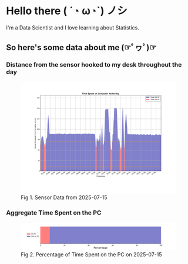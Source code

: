 
# Hello there ( ´◔ ω◔`) ノシ

I'm a Data Scientist and I love learning about Statistics.

## So here's some data about me (☞ﾟヮﾟ)☞


### Distance from the sensor hooked to my desk throughout the day
<figure>
  <picture>
    <source media="(prefers-color-scheme: dark)" srcset="Pi/readme/graphs/lineplot/dark-plot-2025-07-15.png">
    <source media="(prefers-color-scheme: light)" srcset="Pi/readme/graphs/lineplot/light-plot-2025-07-15.png">
    <img alt="Shows a black logo in light color mode and a white one in dark color mode." src="Pi/readme/graphs/lineplot/light-plot-2025-07-15.png">
  </picture>
  <figcaption>Fig 1. Sensor Data from 2025-07-15</figcaption>
</figure>



### Aggregate Time Spent on the PC
<figure>
  <picture>
    <source media="(prefers-color-scheme: dark)" srcset="Pi/readme/graphs/barplot/dark-plot-2025-07-15.png">
    <source media="(prefers-color-scheme: light)" srcset="Pi/readme/graphs/barplot/light-plot-2025-07-15.png">
    <img alt="Shows a black logo in light color mode and a white one in dark color mode." src="Pi/readme/graphs/barplot/light-plot-2025-07-15.png">
  </picture>
  <figcaption>Fig 2. Percentage of Time Spent on the PC on 2025-07-15</figcaption>
</figure>
